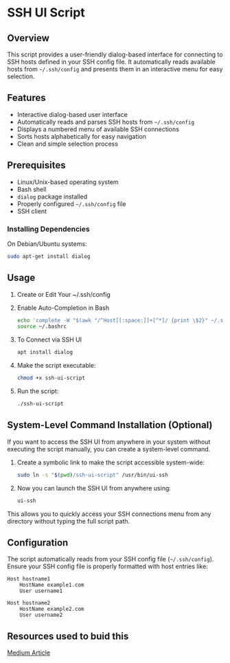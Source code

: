# SSH UI Script

## Overview
This script provides a user-friendly dialog-based interface for connecting to SSH hosts defined in your SSH config file. It automatically reads available hosts from `~/.ssh/config` and presents them in an interactive menu for easy selection.

## Features
- Interactive dialog-based user interface
- Automatically reads and parses SSH hosts from `~/.ssh/config`
- Displays a numbered menu of available SSH connections
- Sorts hosts alphabetically for easy navigation
- Clean and simple selection process

## Prerequisites
- Linux/Unix-based operating system
- Bash shell
- `dialog` package installed
- Properly configured `~/.ssh/config` file
- SSH client

### Installing Dependencies
On Debian/Ubuntu systems:
```bash
sudo apt-get install dialog
```

## Usage
1. Create or Edit Your ~/.ssh/config
2. Enable Auto-Completion in Bash
    ```bash
    echo 'complete -W "$(awk "/^Host[[:space:]]+[^*]/ {print \$2}" ~/.ssh/config)" ssh' >> ~/.bashrc
    source ~/.bashrc
    ```
3. To Connect via SSH UI
   ```bash
   apt install dialog
   ```

4. Make the script executable:
   ```bash
   chmod +x ssh-ui-script
   ```

5. Run the script:
   ```bash
   ./ssh-ui-script
   ```

## System-Level Command Installation (Optional)
If you want to access the SSH UI from anywhere in your system without executing the script manually, you can create a system-level command.

1. Create a symbolic link to make the script accessible system-wide:
   ```bash
   sudo ln -s "$(pwd)/ssh-ui-script" /usr/bin/ui-ssh
   ```

2. Now you can launch the SSH UI from anywhere using:
   ```bash
   ui-ssh
   ```

This allows you to quickly access your SSH connections menu from any directory without typing the full script path.

## Configuration
The script automatically reads from your SSH config file (`~/.ssh/config`). Ensure your SSH config file is properly formatted with host entries like:

```
Host hostname1
    HostName example1.com
    User username1

Host hostname2
    HostName example2.com
    User username2
```

## Resources used to buid this
[Medium Article](https://medium.com/devsecops-community/ssh-like-a-boss-why-remember-hosts-when-your-terminal-can-do-it-for-you-a7d9f8497548)